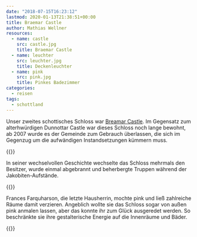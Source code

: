 ```yaml
---
date: "2018-07-15T16:23:12"
lastmod: 2020-01-13T21:38:51+00:00
title: Braemar Castle
author: Mathias Wellner
resources:
  - name: castle
    src: castle.jpg
    title: Braemar Castle
  - name: leuchter
    src: leuchter.jpg
    title: Deckenleuchter
  - name: pink
    src: pink.jpg
    title: Pinkes Badezimmer
categories:
  - reisen
tags:
  - schottland
---
```

Unser zweites schottisches Schloss war [Breamar Castle](http://www.braemarcastle.co.uk/). Im Gegensatz zum alterhwürdigen Dunnottar Castle war dieses Schloss noch lange bewohnt, ab 2007 wurde es der Gemeinde zum Gebrauch überlassen, die sich im Gegenzug um die aufwändigen Instandsetzungen kümmern muss. 
<!--more-->

{{<responsive-image name="castle">}}

In seiner wechselvollen Geschichte wechselte das Schloss mehrmals den Besitzer, wurde einmal abgebrannt und beherbergte Truppen während der Jakobiten-Aufstände. 

{{<responsive-image name="leuchter">}}

Frances Farquharson, die letzte Hausherrin, mochte pink und ließ zahlreiche Räume damit verzieren. Angeblich wollte sie das Schloss sogar von außen pink anmalen lassen, aber das konnte ihr zum Glück ausgeredet werden. So beschränkte sie ihre gestalterische Energie auf die Innenräume und Bäder. 

{{<responsive-image name="pink">}}

